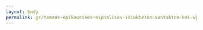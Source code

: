 ```yaml
---
layout: body
permalink: gr/tomeas-epikourikes-asphalises-idiokteton-suntakton-kai-upallelon-tupou/
---
```



